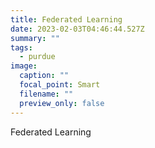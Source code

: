 ```yaml
---
title: Federated Learning
date: 2023-02-03T04:46:44.527Z
summary: ""
tags:
  - purdue
image:
  caption: ""
  focal_point: Smart
  filename: ""
  preview_only: false
---
```

Federated Learning